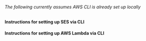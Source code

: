 ###### The following currently assumes AWS CLI is already set up locally ######

#### Instructions for setting up SES via CLI ####


#### Instructions for setting up AWS Lambda via CLI ####
